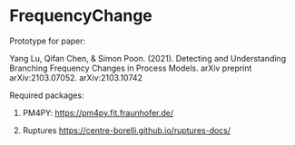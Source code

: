 # FrequencyChange

Prototype for paper: 

Yang Lu, Qifan Chen, & Simon Poon. (2021). Detecting and Understanding Branching Frequency Changes in Process Models. arXiv preprint arXiv:2103.07052. arXiv:2103.10742 

Required packages:

1. PM4PY: 
https://pm4py.fit.fraunhofer.de/

2. Ruptures
https://centre-borelli.github.io/ruptures-docs/

